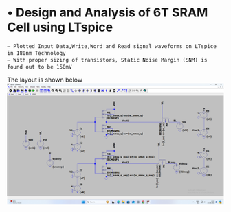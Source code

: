 # • Design and Analysis of 6T SRAM Cell using LTspice
    – Plotted Input Data,Write,Word and Read signal waveforms on LTspice in 180nm Technology
    – With proper sizing of transistors, Static Noise Margin (SNM) is found out to be 150mV

The layout is shown below
![Alt text](https://github.com/sura-sivareddy/6T-SRAM/blob/e37fb222b90cd29aeac4419f7479c10eaa2e9a98/Screenshot%202024-08-21%20162138.png)
